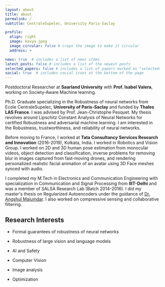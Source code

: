 ```yaml
---
layout: about
title: about
permalink: /
subtitle: CentraleSupelec, University Paris-Saclay

profile:
  align: right
  image: kavya.jpeg
  image_circular: false # crops the image to make it circular
  address: >

news: true  # includes a list of news items
latest_posts: false # includes a list of the newest posts
selected_papers: false # includes a list of papers marked as "selected={true}"
social: true  # includes social icons at the bottom of the page
---
```

Postdoctoral Researcher at **Saarland University** with **Prof. Isabel Valera**, working on Society-Aware Machine learning. 

Ph.D. Graduate specializing in the Robustness of neural networks from  Ecole CentraleSupelec, **University of Paris-Saclay** and funded by **Thales LAS France**. I was advised by Prof. Jean-Christophe Pesquet. My thesis revolves around Lipschitz Constant Analysis of Neural Networks for certified Robustness and adversarial machine learning. I am interested in the Robustness, trustworthiness, and reliability of neural networks. 

Before moving to France, I worked at **Tata Consultancy Services Research and Innovation** (2016-2019), Kolkata, India. I worked in Robotics and Vision Group. I worked on 2D and 3D human pose estimation from monocular videos, object detection and classification, inverse problems for removing blur in images captured from fast-moving drones, and rendering personalized realistic facial animation of an avatar using 3D Face meshes synced with audio. 

I completed my M.Tech in Electronics and Communication Engineering with specialization in Communication and Signal Processing from **IIIT-Delhi** and was a member of SALSA Research Lab (Batch 2014-2016). I did my master's thesis on Regularized Autoencoders under the guidance of [Dr. Angshul Majumdar](https://www.iiitd.edu.in/~angshul/). I also worked on compressive sensing and collaborative filtering. 

## Research Interests 
- Formal guarantees of robustness of neural networks

- Robustness of large vision and language models

- AI and Safety 

- Computer Vision

- Image analysis

- Optimization